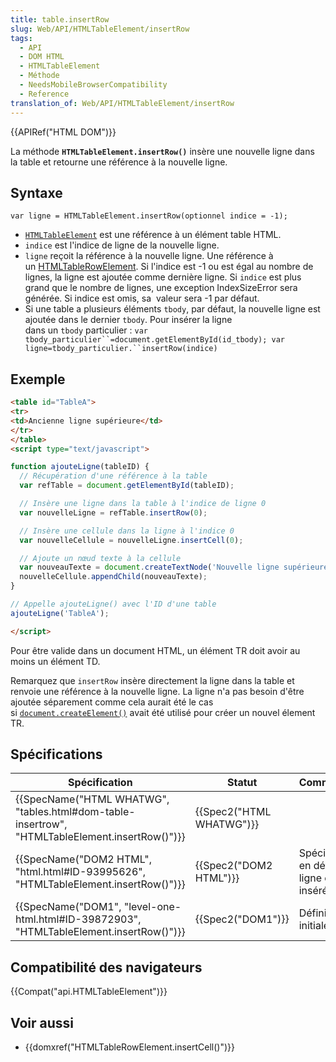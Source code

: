 ```yaml
---
title: table.insertRow
slug: Web/API/HTMLTableElement/insertRow
tags:
  - API
  - DOM HTML
  - HTMLTableElement
  - Méthode
  - NeedsMobileBrowserCompatibility
  - Reference
translation_of: Web/API/HTMLTableElement/insertRow
---
```

{{APIRef("HTML DOM")}}

La méthode **`HTMLTableElement.insertRow()`** insère une nouvelle ligne dans la table et retourne une référence à la nouvelle ligne.

## Syntaxe

    var ligne = HTMLTableElement.insertRow(optionnel indice = -1);

- [`HTMLTableElement`](/en-US/docs/DOM/HTMLTableElement) est une référence à un élément table HTML.
- `indice` est l'indice de ligne de la nouvelle ligne.
- `ligne` reçoit la référence à la nouvelle ligne. Une référence à un [HTMLTableRowElement](/en-US/docs/Web/API/HTMLTableRowElement). Si l'indice est -1 ou est égal au nombre de lignes, la ligne est ajoutée comme dernière ligne. Si `indice` est plus grand que le nombre de lignes, une exception IndexSizeError sera générée. Si indice est omis, sa  valeur sera -1 par défaut.
- Si une table a plusieurs éléments `tbody`, par défaut, la nouvelle ligne est ajoutée dans le dernier `tbody`. Pour insérer la ligne dans un `tbody` particulier :
  ` var tbody_particulier``=document.getElementById(id_tbody); var ligne=tbody_particulier.``insertRow(indice) `

## Exemple

```html
<table id="TableA">
<tr>
<td>Ancienne ligne supérieure</td>
</tr>
</table>
<script type="text/javascript">

function ajouteLigne(tableID) {
  // Récupération d'une référence à la table
  var refTable = document.getElementById(tableID);

  // Insère une ligne dans la table à l'indice de ligne 0
  var nouvelleLigne = refTable.insertRow(0);

  // Insère une cellule dans la ligne à l'indice 0
  var nouvelleCellule = nouvelleLigne.insertCell(0);

  // Ajoute un nœud texte à la cellule
  var nouveauTexte = document.createTextNode('Nouvelle ligne supérieure')
  nouvelleCellule.appendChild(nouveauTexte);
}

// Appelle ajouteLigne() avec l'ID d'une table
ajouteLigne('TableA');

</script>
```

Pour être valide dans un document HTML, un élément TR doit avoir au moins un élément TD.

Remarquez que `insertRow` insère directement la ligne dans la table et renvoie une référence à la nouvelle ligne. La ligne n'a pas besoin d'être ajoutée séparement comme cela aurait été le cas si [`document.createElement()`](/en-US/docs/DOM/document.createElement) avait été utilisé pour créer un nouvel élement TR.

## Spécifications

| Spécification                                                                                                                | Statut                           | Commentaire                                      |
| ---------------------------------------------------------------------------------------------------------------------------- | -------------------------------- | ------------------------------------------------ |
| {{SpecName("HTML WHATWG", "tables.html#dom-table-insertrow", "HTMLTableElement.insertRow()")}} | {{Spec2("HTML WHATWG")}} |                                                  |
| {{SpecName("DOM2 HTML", "html.html#ID-93995626", "HTMLTableElement.insertRow()")}}                 | {{Spec2("DOM2 HTML")}}     | Spécifie plus en détail où la ligne est insérée. |
| {{SpecName("DOM1", "level-one-html.html#ID-39872903", "HTMLTableElement.insertRow()")}}         | {{Spec2("DOM1")}}         | Définition initiale.                             |

## Compatibilité des navigateurs

{{Compat("api.HTMLTableElement")}}

## Voir aussi

- {{domxref("HTMLTableRowElement.insertCell()")}}
